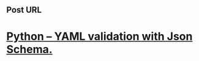 
## Post URL

# [Python – YAML validation with Json Schema.](https://devops-db.com/python-yaml-validation-with-json-schema/ "Permalink to: Python – YAML validation with Json Schema.")
